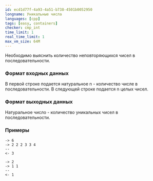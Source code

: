 ```yaml
---
id: ecd1d77f-4a93-4a51-b738-4501b0052950
longname: Уникальные числа
languages: [cpp]
tags: [easy, containers]
checker: cmp_int
time_limit: 1
real_time_limit: 1
max_vm_size: 64M
---
```


Необходимо выяснить количество неповторяющихся чисел в последовательности.


### Формат входных данных

В первой строке подается натуральное n - количество числе в последовательности. В следующей строке подается n целых чисел.

### Формат выходных данных

Натуральное число - количество уникальных чисел в последовательности.

### Примеры

```
-> 6
-> 2 2 2 3 3 4
--
<- 3
```

```
-> 2
-> 1 1
--
<- 1
```

